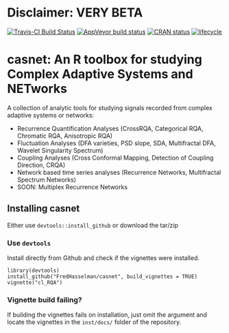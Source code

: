 # Disclaimer: **VERY BETA**

[![Travis-CI Build Status](https://travis-ci.org/FredHasselman/casnet.svg?branch=master)](https://travis-ci.org/FredHasselman/casnet)
[![AppVeyor build status](https://ci.appveyor.com/api/projects/status/github/FredHasselman/casnet?branch=master&svg=true)](https://ci.appveyor.com/project/FredHasselman/casnet)
[![CRAN status](https://www.r-pkg.org/badges/version/casnet)](https://cran.r-project.org/package=casnet)
[![lifecycle](https://img.shields.io/badge/lifecycle-experimental-orange.svg)](https://www.tidyverse.org/lifecycle/#experimental)


# **casnet**: An R toolbox for studying Complex Adaptive Systems and NETworks

A collection of analytic tools for studying signals recorded from complex adaptive systems or networks:

* Recurrence Quantification Analyses (CrossRQA, Categorical RQA, Chromatic RQA, Anisotropic RQA)
* Fluctuation Analyses (DFA varieties, PSD slope, SDA, Multifractal DFA, Wavelet Singularity Spectrum)
* Coupling Analyses (Cross Conformal Mapping, Detection of Coupling Direction, CRQA)
* Network based time series analyses (Recurrence Networks, Multifractal Spectrum Networks)
* SOON: Multiplex Recurrence Networks


## Installing **casnet**

Either use `devtools::install_github` or download the tar/zip

### Use `devtools`

Install directly from Github and check if the vignettes were installed.

```
library(devtools)
install_github("FredHasselman/casnet", build_vignettes = TRUE)
vignette("cl_RQA")
```

### Vignette build failing?

If  building the vignettes fails on installation, just omit the argument and locate the vignettes in the `inst/docs/` folder of the repository.
